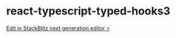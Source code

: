 # react-typescript-typed-hooks3

[Edit in StackBlitz next generation editor ⚡️](https://stackblitz.com/~/github.com/mluighy/react-typescript-typed-hooks3)